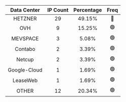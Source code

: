 | Data Center | IP Count | Percentage | Freq |
|:------------:|:--------:|:-----------:|:-----:|
| HETZNER | 29 | 49.15% | 🔴 |
| OVH | 9 | 15.25% | 🟢 |
| MEVSPACE | 3 | 5.08% | 🟢 |
| Contabo | 2 | 3.39% | 🟢 |
| Netcup | 2 | 3.39% | 🟢 |
| Google-Cloud | 1 | 1.69% | 🟢 |
| LeaseWeb | 1 | 1.69% | 🟢 |
| OTHER | 12 | 20.34% | 🟢 |